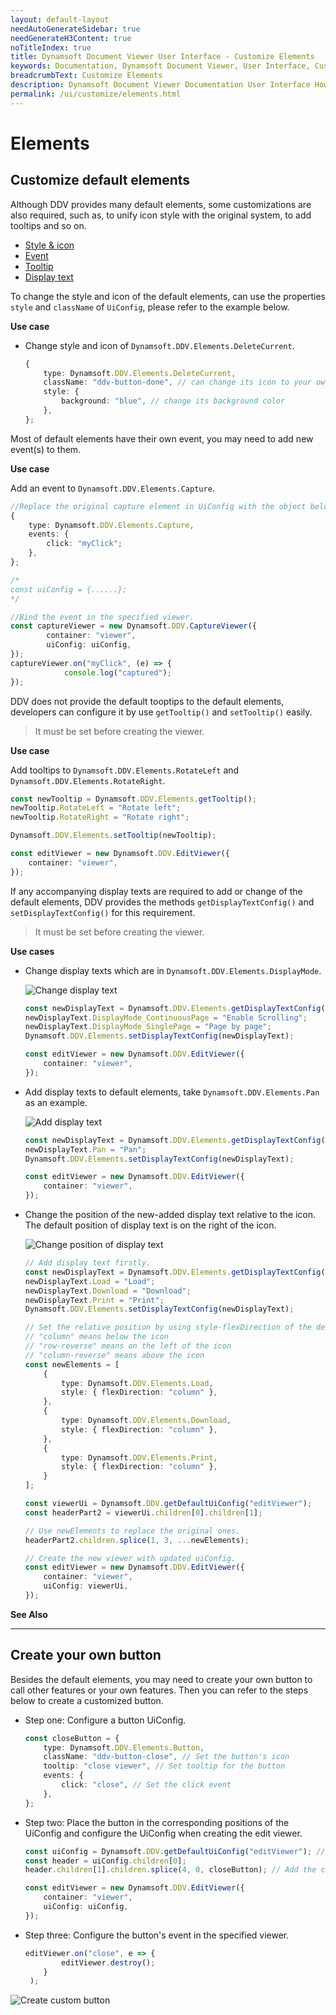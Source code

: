 ```yaml
---
layout: default-layout
needAutoGenerateSidebar: true
needGenerateH3Content: true
noTitleIndex: true
title: Dynamsoft Document Viewer User Interface - Customize Elements
keywords: Documentation, Dynamsoft Document Viewer, User Interface, Customize Elements
breadcrumbText: Customize Elements
description: Dynamsoft Document Viewer Documentation User Interface How to Customize Elements 
permalink: /ui/customize/elements.html
---
```


# Elements

## Customize default elements

Although DDV provides many default elements, some customizations are also required, such as, to unify icon style with the original system, to add tooltips and so on.

<div class="multi-panel-switching-prefix"></div>

- [Style & icon](#style-icon)
- [Event](#event)
- [Tooltip](#tooltip)
- [Display text](#display-text)

<div class="multi-panel-start"></div>

To change the style and icon of the default elements, can use the properties `style` and `className` of `UiConfig`, please refer to the example below.

**Use case**

- Change style and icon of `Dynamsoft.DDV.Elements.DeleteCurrent`.

    ```typescript
    {
        type: Dynamsoft.DDV.Elements.DeleteCurrent,
        className: "ddv-button-done", // can change its icon to your own one
        style: {
            background: "blue", // change its background color
        },
    };
    ```

<div class="multi-panel-end"></div>

<div class="multi-panel-start"></div>

Most of default elements have their own event, you may need to add new event(s) to them.

**Use case**

Add an event to `Dynamsoft.DDV.Elements.Capture`.

```typescript
//Replace the original capture element in UiConfig with the object below.
{
    type: Dynamsoft.DDV.Elements.Capture,
    events: {
        click: "myClick";
    },
};

/*
const uiConfig = {......};
*/

//Bind the event in the specified viewer.
const captureViewer = new Dynamsoft.DDV.CaptureViewer({
        container: "viewer",
        uiConfig: uiConfig,
});
captureViewer.on("myClick", (e) => {
            console.log("captured");
});
```

<div class="multi-panel-end"></div>

<div class="multi-panel-start"></div>

DDV does not provide the default tooptips to the default elements, developers can configure it by use `getTooltip()` and `setTooltip()` easily. 

>It must be set before creating the viewer.

**Use case**

Add tooltips to `Dynamsoft.DDV.Elements.RotateLeft` and `Dynamsoft.DDV.Elements.RotateRight`.

```typescript
const newTooltip = Dynamsoft.DDV.Elements.getTooltip();
newTooltip.RotateLeft = "Rotate left";
newTooltip.RotateRight = "Rotate right";

Dynamsoft.DDV.Elements.setTooltip(newTooltip);

const editViewer = new Dynamsoft.DDV.EditViewer({
    container: "viewer", 
});
```

<div class="multi-panel-end"></div>

<div class="multi-panel-start"></div>

If any accompanying display texts are required to add or change of the default elements, DDV provides the methods `getDisplayTextConfig()` and `setDisplayTextConfig()` for this requirement. 

>It must be set before creating the viewer.

**Use cases**

- Change display texts which are in `Dynamsoft.DDV.Elements.DisplayMode`.

    ![Change display text](/assets/imgs/changedistext.png)

    ```typescript
    const newDisplayText = Dynamsoft.DDV.Elements.getDisplayTextConfig();
    newDisplayText.DisplayMode_ContinuousPage = "Enable Scrolling";
    newDisplayText.DisplayMode_SinglePage = "Page by page";
    Dynamsoft.DDV.Elements.setDisplayTextConfig(newDisplayText);

    const editViewer = new Dynamsoft.DDV.EditViewer({
        container: "viewer", 
    });
    ```

- Add display texts to default elements, take `Dynamsoft.DDV.Elements.Pan` as an example.

    ![Add display text](/assets/imgs/adddistext.png)

    ```typescript
    const newDisplayText = Dynamsoft.DDV.Elements.getDisplayTextConfig();
    newDisplayText.Pan = "Pan";
    Dynamsoft.DDV.Elements.setDisplayTextConfig(newDisplayText);

    const editViewer = new Dynamsoft.DDV.EditViewer({
        container: "viewer", 
    });
    ```

- Change the position of the new-added display text relative to the icon. The default position of display text is on the right of the icon. 

    ![Change position of display text](/assets/imgs/positiondistext.png)

    ```typescript
    // Add display text firstly.
    const newDisplayText = Dynamsoft.DDV.Elements.getDisplayTextConfig();
    newDisplayText.Load = "Load";
    newDisplayText.Download = "Download";
    newDisplayText.Print = "Print";
    Dynamsoft.DDV.Elements.setDisplayTextConfig(newDisplayText);

    // Set the relative position by using style-flexDirection of the default element.
    // "column" means below the icon
    // "row-reverse" means on the left of the icon
    // "column-reverse" means above the icon
    const newElements = [
        {
            type: Dynamsoft.DDV.Elements.Load,
            style: { flexDirection: "column" }, 
        },
        {
            type: Dynamsoft.DDV.Elements.Download,
            style: { flexDirection: "column" }, 
        },
        {            
            type: Dynamsoft.DDV.Elements.Print,
            style: { flexDirection: "column" },
        }
    ];

    const viewerUi = Dynamsoft.DDV.getDefaultUiConfig("editViewer");
    const headerPart2 = viewerUi.children[0].children[1]; 

    // Use newElements to replace the original ones.
    headerPart2.children.splice(1, 3, ...newElements);

    // Create the new viewer with updated uiConfig.
    const editViewer = new Dynamsoft.DDV.EditViewer({
        container: "viewer", 
        uiConfig: viewerUi,
    });
    ```
    
**See Also**


<div class="multi-panel-end"></div>

<div class="multi-panel-switching-end"></div>


-------

## Create your own button

Besides the default elements, you may need to create your own button to call other features or your own features. Then you can refer to the steps below to create a customized button.

- Step one: Configure a button UiConfig.
    ```typescript
    const closeButton = {
        type: Dynamsoft.DDV.Elements.Button, 
        className: "ddv-button-close", // Set the button's icon
        tooltip: "close viewer", // Set tooltip for the button
        events: {
            click: "close", // Set the click event
        }, 
    };
    ```
- Step two: Place the button in the corresponding positions of the UiConfig and configure the UiConfig when creating the edit viewer.
    ```typescript
    const uiConfig = Dynamsoft.DDV.getDefaultUiConfig("editViewer"); // Get the default UiConfig of EditViewer
    const header = uiConfig.children[0];
    header.children[1].children.splice(4, 0, closeButton); // Add the close button to the header's right

    const editViewer = new Dynamsoft.DDV.EditViewer({
        container: "viewer",
        uiConfig: uiConfig,
    });
    ```
- Step three: Configure the button's event in the specified viewer.
    ```typescript
    editViewer.on("close", e => {
            editViewer.destroy();
        }
     );
    ```

![Create custom button](/assets/imgs/custombutton.png)